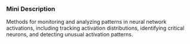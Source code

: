 ### Mini Description

Methods for monitoring and analyzing patterns in neural network activations, including tracking activation distributions, identifying critical neurons, and detecting unusual activation patterns.
